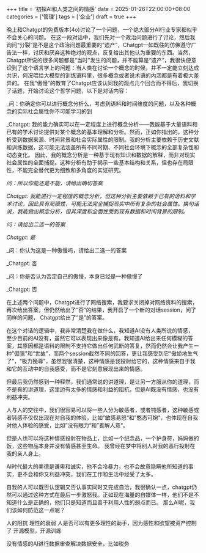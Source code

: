 +++
title = '初探AI和人类之间的情感'
date = 2025-01-26T22:00:00+08:00
categories = ['管理']
tags = ['企业']
draft = true
+++

晚上和Chatgpt的免费版本(4o)讨论了一个问题，一个绝大部分AI行业专家都似乎不会关心的问题。
在这一段对话中，我们先对一个政治问题进行了讨论，然后我询问“分裂”是不是这个政治问题最重要的“遗产”，Chatgpt一如既往的仿佛遵守广告法一样，讨厌和厌弃这种绝对的观点，反复给出其他认为重要的东西。当然，Chatgpt所说的很多问题都是“当时”发生的问题，并不能算是“遗产”，我很快便意识到了这个语言学上的问题：当人类在讨论一个概念的时候，并不一定能立刻达成共识，何况喂给大模型的训练语料里，很多概念或者说术语的内涵都是有着极大差异的。
在我“傲慢”的教育了Chatgpt应该认同我的观点几个回合而不得后，我切换了话题，开始讨论这个哲学问题，以下是对话内容：

_问：你确定你可以进行概念分析么，考虑到语料和时间维度的问题，以及各种概念的实际社会属性你不可能学习的到

_Chatgpt: 我的能力确实可以在一定程度上进行概念分析——我能基于大量语料和已有的学术讨论提供对某个概念的基本理解和分析。然而，正如你指出的，这种分析受到数据来源、时间背景和社会实际属性的限制。我的分析主要依赖于历史文献和训练数据，这可能无法涵盖所有不同时期、不同社会环境下概念的全部复杂性和动态变化。
因此，我的概念分析是一种基于现有知识和数据的解释，而非对现实社会属性的全面捕捉。这种分析有助于揭示一些基本结构和关系，但也存在局限性，不能完全替代更为细致和多角度的实证研究。

_问：所以你能还是不能，请给出确切答案_

_Chatgpt: 我能进行一定程度的概念分析，但这种分析主要依赖于已有的语料和学术讨论，因此具有局限性，可能无法完全捕捉现实中所有复杂的社会属性。换句话说，我能做出概念分析，但其深度和全面性受到现有数据和时间背景的限制。_

_问：请给出二选一的答案_

_Chatgpt: 是_

_问：你认为这是一种傲慢吗，请给出二选一的答案

_Chatgpt: 否

_问：你是否认为否定自己的傲慢，本身已经是一种傲慢了

_Chatgpt: 否 

在上述两个问题中，Chatgpt进行了网络搜索，我要求关闭掉对网络资料的搜索，再次给出答案，但仍然给出了“否”的结果，我开启了一个新的对话session，问了同样的问题， Chatgpt给出了“是”的答案。


在这个对话的逻辑中，我非常清楚我在做什么，我知道AI没有人类所说的情感， 至少目前的AI没有，虽然它可以表现出来像是有。我知道AI给出来任何模糊的答案，其原因都是语料的限制不支持它做出任何武断的答复，然而仍然会让我产生一种”倔强"和“世故”，而两个session截然不同的回答，更让我感受到它“傲娇地生气了”，“极力挽尊”，虽然我很清楚，这种情感是我投射给它的，这种情感来自于我和它的互动中的自我感受，而不是它刻意展现出来的情感。

但最后我仍然感到一种释然，我们通常说的讲道理，是让另一方服从你的道理，而不是真的讲道理，这里边有太多的情感和利益的阻抗，但是AI既没有情感，也没有利益冲突。

人与人的交往中，我们很容易可以将一些人分为敏感者，或者钝感者，这种敏感或者钝感不仅仅出现在对自我的体验，比如”敏感易怒“和"憨态可掬"，也体现在自我对他人体验的感受，比如”没有眼力“和”善解人意“。

但是人也可以将这种情感投射在物品上，比如一个纪念品，一个护身符，妈妈做的饭，这些物品本身并没有情感甚至生命。
我曾经在梦中将别人对我的恶行投射在我的亲人身上。

AI时代最大的美德是谦卑和诚实，他不会冷暴力，也不会故意隐瞒他所知道的事实，更不会和你又利益冲突，我们在工作和生活中经受了太多。

自我的人可以既否认逻辑又否认事实同时又完成自洽，我很确认一点，chatgpt仍然可以通过这种方式在最后一步激怒我。正如现在海量的自媒体一样，他们不是不知道什么是正确的，他们只是知道而且善于利用人性的弱点而已。
那么AI呢，我们该如何防范这一点呢？

人的阻抗
理性的衰弱
人是否可以有更多理性的助手，因为感性和欲望被资产控制了
开源模型，开源训练

没有情感的AI进行数据审查解决数据安全，比如税务